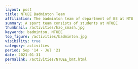 ```yaml
---
layout: post
title: NTUEE Badminton Team
affiliation: The badminton team of department of EE at NTU
summary: A sport team consists of students at NTUEE 
thumbnail: /activities/hao_smash.jpg
keywords: badminton, NTUEE
top_figure: /activities/badminton.jpg
visibility: true
category: activities
period: Sep '14 - Jul '21
date: 2021-01-31
permalink: /activities/NTUEE_bmt.html
---
```

